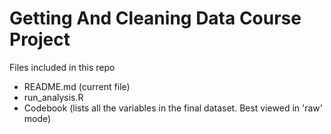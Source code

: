 Getting And Cleaning Data Course Project
========================================

Files included in this repo
- README.md (current file)
- run_analysis.R
- Codebook (lists all the variables in the final dataset. Best viewed in 'raw' mode)



